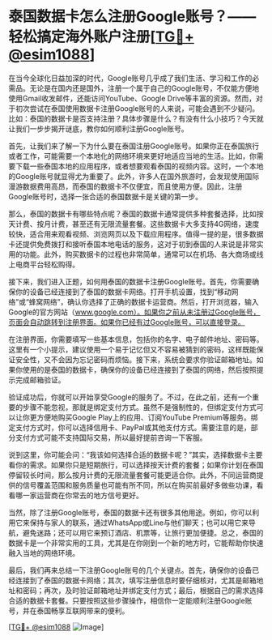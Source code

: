# 泰国数据卡怎么注册Google账号？——轻松搞定海外账户注册[[TG💪+ @esim1088](https://t.me/s/esim1088)]

在当今全球化日益加深的时代，Google账号几乎成了我们生活、学习和工作的必需品。无论是在国内还是国外，注册一个属于自己的Google账号，不仅能方便地使用Gmail收发邮件，还能访问YouTube、Google Drive等丰富的资源。然而，对于初次尝试在泰国使用数据卡注册Google账号的人来说，可能会遇到不少疑问。比如：泰国的数据卡是否支持注册？具体步骤是什么？有没有什么小技巧？今天就让我们一步步揭开谜底，教你如何顺利注册Google账号。

首先，让我们来了解一下为什么要在泰国注册Google账号。如果你正在泰国旅行或者工作，可能需要一个本地化的网络环境来更好地适应当地的生活。比如，你需要下载一些泰国本地的应用程序，或者想要观看泰国的视频内容。这时，一个本地的Google账号就显得尤为重要了。此外，许多人在国外旅游时，会发现使用国际漫游数据费用高昂，而泰国的数据卡不仅便宜，而且使用方便。因此，注册Google账号时，选择一张合适的泰国数据卡是关键的第一步。

那么，泰国的数据卡有哪些特点呢？泰国的数据卡通常提供多种套餐选择，比如按天计费、按月计费，甚至还有无限流量套餐。这些数据卡大多支持4G网络，速度较快，适合用来观看视频、浏览网页以及下载应用程序。值得一提的是，很多数据卡还提供免费拨打和接听泰国本地电话的服务，这对于初到泰国的人来说是非常实用的功能。此外，购买数据卡的过程也非常简单，通常可以在机场、各大商场或线上电商平台轻松购得。

接下来，我们进入正题，如何用泰国的数据卡注册Google账号。首先，你需要确保你的设备已经连接到了泰国的数据卡网络。打开手机设置，找到“移动网络”或“蜂窝网络”，确认你选择了正确的数据卡运营商。然后，打开浏览器，输入Google的官方网站（www.google.com）。如果你之前从未注册过Google账号，页面会自动跳转到注册界面。如果你已经有过Google账号，可以直接登录。

在注册界面，你需要填写一些基本信息，包括你的名字、电子邮件地址、密码等。这里有一个小提示，建议使用一个易于记忆但又不容易被猜到的密码，这样既能保证安全性，又不会因为忘记密码而烦恼。接下来，系统会要求你验证邮箱地址。如果你使用的是泰国的数据卡，确保你的设备已经连接到了泰国的网络，然后按照提示完成邮箱验证。

验证成功后，你就可以开始享受Google的服务了。不过，在此之前，还有一个重要的步骤不能忽视，那就是绑定支付方式。虽然不是强制性的，但绑定支付方式可以让你更方便地购买Google Play上的应用、订阅YouTube Premium等服务。绑定支付方式时，你可以选择信用卡、PayPal或其他支付方式。需要注意的是，部分支付方式可能不支持国际交易，所以最好提前咨询一下客服。

说到这里，你可能会问：“我该如何选择合适的数据卡呢？”其实，选择数据卡主要看你的需求。如果你只是短期旅行，可以选择按天计费的套餐；如果你计划在泰国停留较长时间，那么按月计费的无限流量套餐可能更适合你。此外，不同运营商提供的信号覆盖范围和服务质量也可能有所不同，所以在购买前最好多做些功课，看看哪一家运营商在你常去的地方信号更好。

当然，除了注册Google账号，泰国的数据卡还有很多其他用途。例如，你可以利用它来保持与家人的联系，通过WhatsApp或Line与他们聊天；也可以用它来导航，避免迷路；还可以用它来预订酒店、机票等，让旅行更加便捷。总之，泰国的数据卡是一个非常实用的工具，尤其是在你刚到一个新的地方时，它能帮助你快速融入当地的网络环境。

最后，我们再来总结一下注册Google账号的几个关键点。首先，确保你的设备已经连接到了泰国的数据卡网络；其次，填写注册信息时要仔细核对，尤其是邮箱地址和密码；再次，及时验证邮箱地址并绑定支付方式；最后，根据自己的需求选择合适的数据卡套餐。只要按照这些步骤操作，相信你一定能顺利注册Google账号，并在泰国畅享互联网带来的便利。

[[TG💪+ @esim1088](https://t.me/s/esim1088) ![Image](https://i.postimg.cc/4NQfJmqS/Snipaste-2025-05-13-00-14-12.png)]